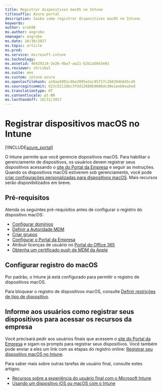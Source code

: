 ```yaml
---
title: Registrar dispositivos macOS no Intune
titlesuffix: Azure portal
description: Saiba como registrar dispositivos macOS no Intune.
keywords: 
author: arob98
ms.author: angrobe
nmanager: angrobe
ms.date: 10/30/2017
ms.topic: article
ms.prod: 
ms.service: microsoft-intune
ms.technology: 
ms.assetid: 46429114-2e26-4ba7-aa21-b2b1a5643e01
ms.reviewer: chrisbal
ms.suite: ems
ms.custom: intune-azure
ms.openlocfilehash: a18aa5091c8be2095e2ac95717c2b8294b845cd5
ms.sourcegitcommit: 623c52116bc3fdd12680b9686dcd0e1eeb6ea5ed
ms.translationtype: HT
ms.contentlocale: pt-BR
ms.lasthandoff: 10/31/2017
---
```

# <a name="enroll-macos-devices-in-intune"></a>Registrar dispositivos macOS no Intune

[!INCLUDE[azure_portal](./includes/azure_portal.md)]

O Intune permite que você gerencie dispositivos macOS. Para habilitar o gerenciamento de dispositivos, os usuários devem registrar seus dispositivos acessando o [site do Portal da Empresa](http://portal.manage.microsoft.com) e seguir as instruções. Quando os dispositivos macOS estiverem sob gerenciamento, você pode [criar configurações personalizadas para dispositivos macOS](custom-settings-macos.md). Mais recursos serão disponibilizados em breve.

## <a name="prerequisites"></a>Pré-requisitos

Atenda os seguintes pré-requisitos antes de configurar o registro do dispositivo macOS:

- [Configurar domínios](custom-domain-name-configure.md)
- [Definir a Autoridade MDM](mdm-authority-set.md)
- [Criar grupos](https://docs.microsoft.com/intune-classic/get-started/start-with-a-paid-subscription-to-microsoft-intune-step-5)
- [Configurar o Portal da Empresa](company-portal-app.md)
- Atribuir licenças de usuário no [Portal do Office 365](http://go.microsoft.com/fwlink/p/?LinkId=698854)
- [Obtenha um certificado push de MDM da Apple](apple-mdm-push-certificate-get.md)

## <a name="set-up-macos-enrollment"></a>Configurar registro do macOS

Por padrão, o Intune já está configurado para permitir o registro de dispositivos macOS.

Para bloquear o registro de dispositivos macOS, consulte [Definir restrições de tipo de dispositivo](enrollment-restrictions-set.md).

## <a name="tell-your-users-how-to-enroll-their-devices-to-access-company-resources"></a>Informe aos usuários como registrar seus dispositivos para acessar os recursos da empresa

Você precisará pedir aos usuários finais que acessem o [site do Portal da Empresa](http://portal.manage.microsoft.com) e sigam os prompts para registrar seus dispositivos. Você também pode enviar a eles um link com as etapas do registro online: [Registrar seu dispositivo macOS no Intune](https://docs.microsoft.com/intune-user-help/enroll-your-device-in-intune-macos).

Para saber mais sobre outras tarefas de usuário final, consulte estes artigos:

- [Recursos sobre a experiência do usuário final com o Microsoft Intune](end-user-educate.md)
- [Usando um dispositivo iOS ou macOS com o Intune](https://docs.microsoft.com/intune-user-help/using-your-ios-or-mac-os-x-device-with-intune)
